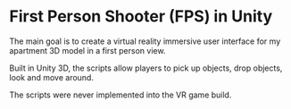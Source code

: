 # First Person Shooter (FPS) in Unity

The main goal is to create a virtual reality immersive user interface for my apartment 3D model in a first person view. 

Built in Unity 3D, the scripts allow players to pick up objects, drop objects, look and move around.

The scripts were never implemented into the VR game build.

